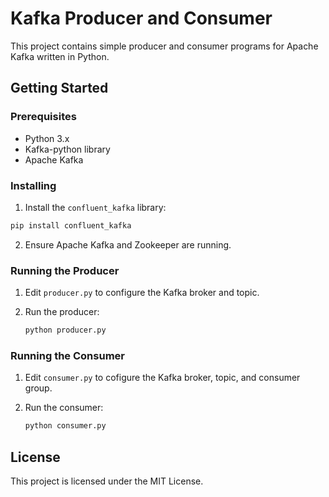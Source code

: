 # Kafka Producer and Consumer

This project contains simple producer and consumer programs for Apache Kafka written in Python.

## Getting Started

### Prerequisites

- Python 3.x
- Kafka-python library
- Apache Kafka

### Installing

1. Install the `confluent_kafka` library:

```bash
pip install confluent_kafka
```

2. Ensure Apache Kafka and Zookeeper are running.

### Running the Producer

1. Edit `producer.py` to configure the Kafka broker and topic.
2. Run the producer:

    ```bash
    python producer.py
    ```

### Running the Consumer

1. Edit `consumer.py` to cofigure the Kafka broker, topic, and consumer group.
2. Run the consumer:

    ```bash
    python consumer.py
    ```

## License

This project is licensed under the MIT License.
